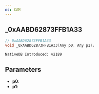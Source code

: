 ```yaml
---
ns: CAM
---
```

## _0xAABD62873FFB1A33

```c
// 0xAABD62873FFB1A33
void _0xAABD62873FFB1A33(Any p0, Any p1);
```

```
NativeDB Introduced: v2189
```

## Parameters
* **p0**:
* **p1**:
